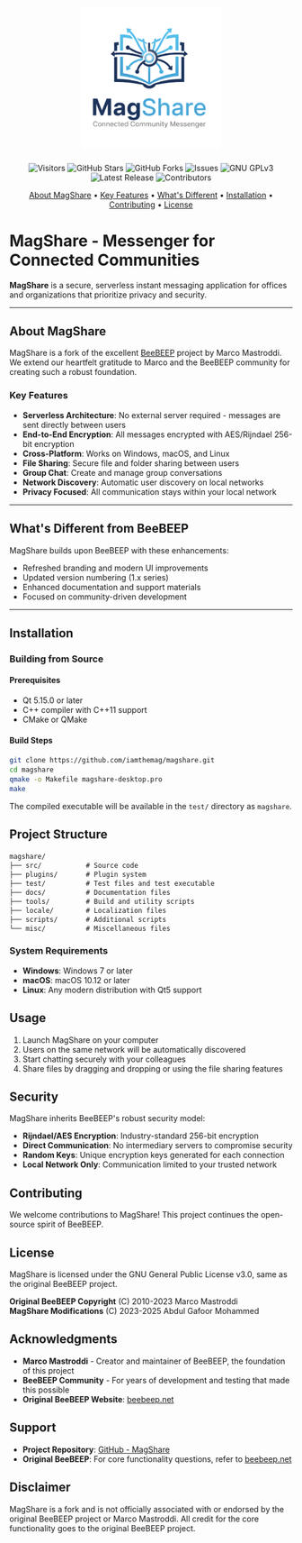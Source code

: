
<h1 align="center">
  <br>
  <a href="http://github.com/iamthemag/magshare">
    <img src="https://raw.githubusercontent.com/iamthemag/magshare/main/MagShare-logo.png" alt="MagShare" width="250">
  </a>
  <br>
</h1>

<p align="center">
  <img src="https://visitor-badge.laobi.icu/badge?page_id=iamthemag.magshare" alt="Visitors" />
  <img src="https://img.shields.io/github/stars/iamthemag/magshare" alt="GitHub Stars" />
  <img src="https://img.shields.io/github/forks/iamthemag/magshare" alt="GitHub Forks" />
  <img src="https://img.shields.io/github/issues/iamthemag/magshare" alt="Issues" />
  <img src="https://img.shields.io/badge/License-GPLv3-blue.svg" alt="GNU GPLv3" />
  <img src="https://img.shields.io/github/v/release/iamthemag/magshare" alt="Latest Release" />
  <img src="https://img.shields.io/github/contributors/iamthemag/magshare" alt="Contributors" />
</p>

<p align="center">
  <a href="#about-magshare">About MagShare</a> •
  <a href="#key-features">Key Features</a> •
  <a href="#whats-different-from-beebeep">What's Different</a> •
  <a href="#installation">Installation</a> •
  <a href="#contributing">Contributing</a> •
  <a href="#license">License</a>
</p>

# MagShare - Messenger for Connected Communities

**MagShare** is a secure, serverless instant messaging application for offices and organizations that prioritize privacy and security.

---

## About MagShare

MagShare is a fork of the excellent [BeeBEEP](https://beebeep.net) project by Marco Mastroddi. We extend our heartfelt gratitude to Marco and the BeeBEEP community for creating such a robust foundation.

### Key Features

- **Serverless Architecture**: No external server required - messages are sent directly between users
- **End-to-End Encryption**: All messages encrypted with AES/Rijndael 256-bit encryption
- **Cross-Platform**: Works on Windows, macOS, and Linux
- **File Sharing**: Secure file and folder sharing between users
- **Group Chat**: Create and manage group conversations
- **Network Discovery**: Automatic user discovery on local networks
- **Privacy Focused**: All communication stays within your local network

---

## What's Different from BeeBEEP

MagShare builds upon BeeBEEP with these enhancements:

- Refreshed branding and modern UI improvements  
- Updated version numbering (1.x series)  
- Enhanced documentation and support materials  
- Focused on community-driven development

---

## Installation

### Building from Source

#### Prerequisites

- Qt 5.15.0 or later  
- C++ compiler with C++11 support  
- CMake or QMake

#### Build Steps

```bash
git clone https://github.com/iamthemag/magshare.git
cd magshare
qmake -o Makefile magshare-desktop.pro
make

```

The compiled executable will be available in the `test/` directory as `magshare`.

## Project Structure

```
magshare/
├── src/           # Source code
├── plugins/       # Plugin system
├── test/          # Test files and test executable
├── docs/          # Documentation files
├── tools/         # Build and utility scripts
├── locale/        # Localization files
├── scripts/       # Additional scripts
└── misc/          # Miscellaneous files
```

### System Requirements
- **Windows**: Windows 7 or later
- **macOS**: macOS 10.12 or later  
- **Linux**: Any modern distribution with Qt5 support

## Usage

1. Launch MagShare on your computer
2. Users on the same network will be automatically discovered
3. Start chatting securely with your colleagues
4. Share files by dragging and dropping or using the file sharing features

## Security

MagShare inherits BeeBEEP's robust security model:
- **Rijndael/AES Encryption**: Industry-standard 256-bit encryption
- **Direct Communication**: No intermediary servers to compromise security
- **Random Keys**: Unique encryption keys generated for each connection
- **Local Network Only**: Communication limited to your trusted network

## Contributing

We welcome contributions to MagShare! This project continues the open-source spirit of BeeBEEP.

## License

MagShare is licensed under the GNU General Public License v3.0, same as the original BeeBEEP project.

**Original BeeBEEP Copyright** (C) 2010-2023 Marco Mastroddi  
**MagShare Modifications** (C) 2023-2025 Abdul Gafoor Mohammed

## Acknowledgments

- **Marco Mastroddi** - Creator and maintainer of BeeBEEP, the foundation of this project
- **BeeBEEP Community** - For years of development and testing that made this possible  
- **Original BeeBEEP Website**: [beebeep.net](https://beebeep.net)

## Support

- **Project Repository**: [GitHub - MagShare](https://github.com/iamthemag/magshare)
- **Original BeeBEEP**: For core functionality questions, refer to [beebeep.net](https://beebeep.net)

## Disclaimer

MagShare is a fork and is not officially associated with or endorsed by the original BeeBEEP project or Marco Mastroddi. All credit for the core functionality goes to the original BeeBEEP project.
